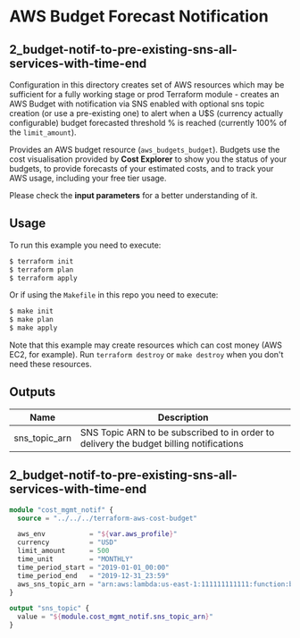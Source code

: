 # AWS Budget Forecast Notification
## 2_budget-notif-to-pre-existing-sns-all-services-with-time-end

Configuration in this directory creates set of AWS resources which may be sufficient for a fully working stage or prod
Terraform module - creates an AWS Budget with notification via SNS enabled with optional sns topic
creation (or use a pre-existing one) to alert when a U$S (currency actually configurable) budget forecasted threshold % is reached
(currently 100% of the `limit_amount`).

Provides an AWS budget resource (`aws_budgets_budget`). Budgets use the cost visualisation provided by **Cost Explorer** to show
you the status of your budgets, to provide forecasts of your estimated costs, and to track your AWS usage, including your free tier usage.

Please check the **input parameters** for a better understanding of it.

## Usage

To run this example you need to execute:

```bash
$ terraform init
$ terraform plan
$ terraform apply
```

Or if using the `Makefile` in this repo you need to execute:

```bash
$ make init
$ make plan
$ make apply
```

Note that this example may create resources which can cost money (AWS EC2, for example). Run `terraform destroy` or `make destroy`
when you don't need these resources.

<!-- BEGINNING OF PRE-COMMIT-TERRAFORM DOCS HOOK -->
## Outputs

| Name | Description |
|------|-------------|
| sns\_topic\_arn | SNS Topic ARN to be subscribed to in order to delivery the budget billing notifications |
<!-- END OF PRE-COMMIT-TERRAFORM DOCS HOOK -->

## 2_budget-notif-to-pre-existing-sns-all-services-with-time-end
```terraform
module "cost_mgmt_notif" {
  source = "../../../terraform-aws-cost-budget"

  aws_env           = "${var.aws_profile}"
  currency          = "USD"
  limit_amount      = 500
  time_unit         = "MONTHLY"
  time_period_start = "2019-01-01_00:00"
  time_period_end   = "2019-12-31_23:59"
  aws_sns_topic_arn = "arn:aws:lambda:us-east-1:111111111111:function:bb-root-org-notify_slack"
}

output "sns_topic" {
  value = "${module.cost_mgmt_notif.sns_topic_arn}"
}
```

